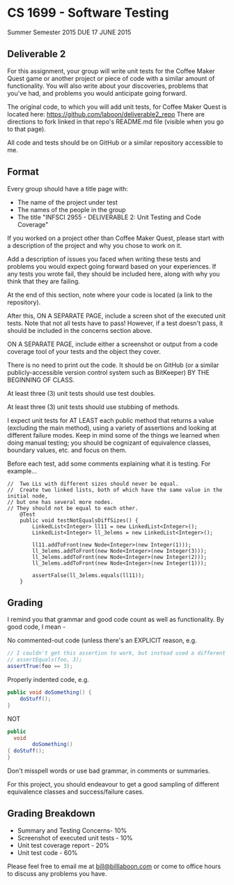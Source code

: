 # CS 1699 - Software Testing
Summer Semester 2015
DUE 17 JUNE 2015

## Deliverable 2

For this assignment, your group will write unit tests for the Coffee Maker Quest game or another project or piece of code with a similar amount of functionality.  You will also write about your discoveries, problems that you've had, and problems you would anticipate going forward.

The original code, to which you will add unit tests, for Coffee Maker Quest is located here: https://github.com/laboon/deliverable2_repo  There are directions to fork linked in that repo's README.md file (visible when you go to that page).

All code and tests should be on GitHub or a similar repository accessible to me.

## Format
Every group should have a title page with:
* The name of the project under test
* The names of the people in the group
* The title "INFSCI 2955 - DELIVERABLE 2: Unit Testing and Code Coverage"

If you worked on a project other than Coffee Maker Quest, please start with a description of the project and why you chose to work on it.

Add a description of issues you faced when writing these tests and problems you would expect going forward based on your experiences.  If any tests you wrote fail, they should be included here, along with why you think that they are failing.

At the end of this section, note where your code is located (a link to the repository).

After this, ON A SEPARATE PAGE, include a screen shot of the executed unit tests.  Note that not all tests have to pass!  However, if a test doesn't pass, it should be included in the concerns section above.

ON A SEPARATE PAGE, include either a screenshot or output from a code coverage tool of your tests and the object they cover.

There is no need to print out the code.  It should be on GitHub (or a similar publicly-accessible version control system such as BitKeeper) BY THE BEGINNING OF CLASS.

At least three (3) unit tests should use test doubles.

At least three (3) unit tests should use stubbing of methods.

I expect unit tests for AT LEAST each public method that returns a value (excluding the main method), using a variety of assertions and looking at different failure modes.  Keep in mind some of the things we learned when doing manual testing; you should be cognizant of equivalence classes, boundary values, etc. and focus on them.

Before each test, add some comments explaining what it is testing.  For example...

	//  Two LLs with different sizes should never be equal.
	//  Create two linked lists, both of which have the same value in the initial node,
	// but one has several more nodes. 
	// They should not be equal to each other.
		@Test
		public void testNotEqualsDiffSizes() {
			LinkedList<Integer> ll11 = new LinkedList<Integer>();
			LinkedList<Integer> ll_3elems = new LinkedList<Integer>();

			ll11.addToFront(new Node<Integer>(new Integer(1)));
			ll_3elems.addToFront(new Node<Integer>(new Integer(3)));
			ll_3elems.addToFront(new Node<Integer>(new Integer(2)));
			ll_3elems.addToFront(new Node<Integer>(new Integer(1)));

			assertFalse(ll_3elems.equals(ll11));
		}

## Grading
I remind you that grammar and good code count as well as functionality.  By good code, I mean -

No commented-out code (unless there's an EXPLICIT reason, e.g.
```java
// I couldn't get this assertion to work, but instead used a different assertion, below
// assertEquals(foo, 3);
assertTrue(foo == 3);
```

Properly indented code, e.g.
```java
public void doSomething() {
    doStuff();
}
```
NOT
```java
public
  void
        doSomething()
{ doStuff();
}
```

Don't misspell words or use bad grammar, in comments or summaries.

For this project, you should endeavour to get a good sampling of different equivalence classes and success/failure cases.

## Grading Breakdown
* Summary and Testing Concerns- 10%
* Screenshot of executed unit tests - 10%
* Unit test coverage report - 20%
* Unit test code - 60%

Please feel free to email me at bill@billlaboon.com or come to office hours to discuss any problems you have. 
 
